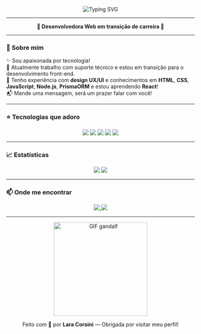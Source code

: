
<p align="center">
  <img src="https://readme-typing-svg.demolab.com?font=Fira+Code&weight=700&duration=2500&pause=1000&color=EE82EE&center=true&vCenter=true&width=435&lines=Ol%C3%A1+visitante!+Me+chamo+Lara;Sou+desenvolvedora+front-end;Me+arrisco+no+backend+e+design;Amo+doces+e+gatinhos!" alt="Typing SVG" />
</p>

---

<p align="center"><strong>🌸 Desenvolvedora Web em transição de carreira 🌸</strong></p>

---

### 💬 Sobre mim

✨ Sou apaixonada por tecnologia!  
🎯 Atualmente trabalho com suporte técnico e estou em transição para o desenvolvimento front-end.  
🎨 Tenho experiência com **design UX/UI** e conhecimentos em **HTML**, **CSS**, **JavaScript**, **Node.js**, **PrismaORM** e estou aprendendo **React**!  
📬 Mande uma mensagem, será um prazer falar com você!

---

### ⭐ Tecnologias que adoro

<p align="center">
  <img src="https://img.shields.io/badge/HTML5-%23EE82EE?style=for-the-badge&logo=html5&logoColor=white" />
  <img src="https://img.shields.io/badge/CSS3-%23DA70D6?style=for-the-badge&logo=css3&logoColor=white" />
  <img src="https://img.shields.io/badge/JavaScript-%23EE82EE?style=for-the-badge&logo=javascript&logoColor=black" />
  <img src="https://img.shields.io/badge/React-%23DA70D6?style=for-the-badge&logo=react&logoColor=white" />
  <img src="https://img.shields.io/badge/Figma-%23EE82EE?style=for-the-badge&logo=figma&logoColor=white" />
</p>

---

### 📈 Estatísticas

<p align="center">
  <img src="https://github-readme-stats.vercel.app/api?username=laracmiranda&show_icons=true&theme=tokyonight&title_color=DA70D6&icon_color=EE82EE" />
  <img src="https://github-readme-stats.vercel.app/api/top-langs/?username=laracmiranda&layout=compact&theme=tokyonight&title_color=DA70D6" />
</p>

---

### 📫 Onde me encontrar

<p align="center">
  <a href="https://www.linkedin.com/in/SEU-LINKEDIN-AQUI" target="_blank">
    <img src="https://img.shields.io/badge/LinkedIn-%23DA70D6?style=for-the-badge&logo=linkedin&logoColor=white" />
  </a>

  <a href="mailto:laracorsinidemiranda@gmail.com">
    <img src="https://img.shields.io/badge/E--mail-%23EE82EE?style=for-the-badge&logo=gmail&logoColor=white" />
  </a>
</p>

--- 
<p align="center">
  <img src="https://media2.giphy.com/media/v1.Y2lkPTc5MGI3NjExODU5YWZwZDBneTZ1eXU2b2xsNm92c3l3bzFoeXliYW05YWpxdTJqYyZlcD12MV9pbnRlcm5hbF9naWZfYnlfaWQmY3Q9Zw/2XflxzGoMXkpe9bvyk8/giphy.gif" width="250px" alt="GIF gandalf" />
</p>

<p align="center">
  Feito com 💜 por <strong>Lara Corsini</strong> — Obrigada por visitar meu perfil!
</p>
